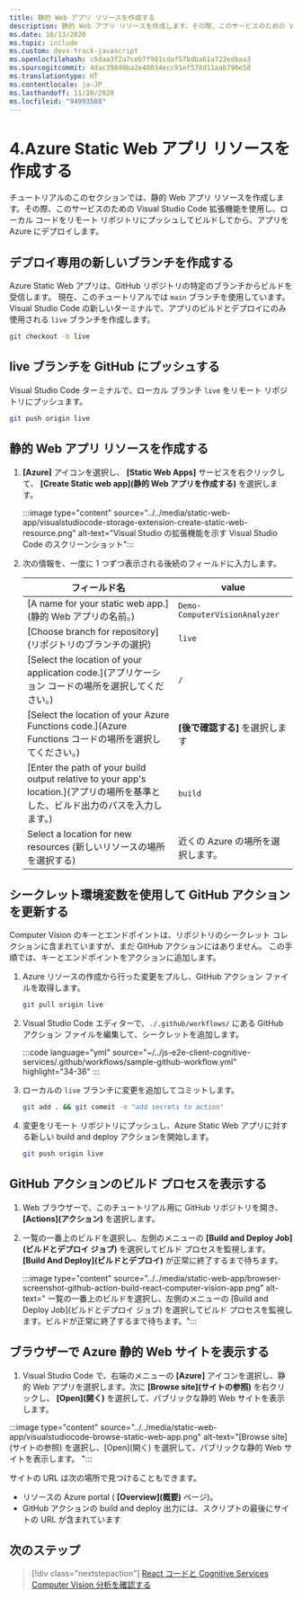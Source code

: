 ```yaml
---
title: 静的 Web アプリ リソースを作成する
description: 静的 Web アプリ リソースを作成します。その際、このサービスのための Visual Studio Code 拡張機能を使用します。
ms.date: 10/13/2020
ms.topic: include
ms.custom: devx-track-javascript
ms.openlocfilehash: c6daa3f2a7ceb7f981cdaf57bdba61a722edbaa3
ms.sourcegitcommit: 4dac39849ba2e48034ecc91ef578d11aab796e58
ms.translationtype: HT
ms.contentlocale: ja-JP
ms.lasthandoff: 11/20/2020
ms.locfileid: "94993588"
---
```

# <a name="4-create-azure-static-web-app-resource"></a>4.Azure Static Web アプリ リソースを作成する

チュートリアルのこのセクションでは、静的 Web アプリ リソースを作成します。その際、このサービスのための Visual Studio Code 拡張機能を使用し、ローカル コードをリモート リポジトリにプッシュしてビルドしてから、アプリを Azure にデプロイします。

## <a name="create-a-new-branch-dedicated-to-deployment"></a>デプロイ専用の新しいブランチを作成する

Azure Static Web アプリは、GitHub リポジトリの特定のブランチからビルドを受信します。 現在、このチュートリアルでは `main` ブランチを使用しています。 Visual Studio Code の新しいターミナルで、アプリのビルドとデプロイにのみ使用される `live` ブランチを作成します。

```bash
git checkout -b live
```

## <a name="push-the-live-branch-to-github"></a>live ブランチを GitHub にプッシュする

Visual Studio Code ターミナルで、ローカル ブランチ `live` をリモート リポジトリにプッシュます。

```bash
git push origin live
```

## <a name="create-a-static-web-app-resource"></a>静的 Web アプリ リソースを作成する

1. **[Azure]** アイコンを選択し、 **[Static Web Apps]** サービスを右クリックして、 **[Create Static web app]\(静的 Web アプリを作成する\)** を選択します。 

    :::image type="content" source="../../media/static-web-app/visualstudiocode-storage-extension-create-static-web-resource.png" alt-text="Visual Studio の拡張機能を示す Visual Studio Code のスクリーンショット":::

1. 次の情報を、一度に 1 つずつ表示される後続のフィールドに入力します。 

    |フィールド名| value|
    |--|--|
    |[A name for your static web app.]\(静的 Web アプリの名前。\)|`Demo-ComputerVisionAnalyzer`|
    |[Choose branch for repository]\(リポジトリのブランチの選択\)|`live`| 
    |[Select the location of your application code.]\(アプリケーション コードの場所を選択してください。\)|`/`|
    |[Select the location of your Azure Functions code.]\(Azure Functions コードの場所を選択してください。\)|**[後で確認する]** を選択します|
    |[Enter the path of your build output relative to your app's location.]\(アプリの場所を基準とした、ビルド出力のパスを入力します。\)|`build`|
    |Select a location for new resources (新しいリソースの場所を選択する)|近くの Azure の場所を選択します。|

## <a name="update-the-github-action-with-secret-environment-variables"></a>シークレット環境変数を使用して GitHub アクションを更新する

Computer Vision のキーとエンドポイントは、リポジトリのシークレット コレクションに含まれていますが、まだ GitHub アクションにはありません。 この手順では、キーとエンドポイントをアクションに追加します。

1. Azure リソースの作成から行った変更をプルし、GitHub アクション ファイルを取得します。

    ```bash
    git pull origin live
    ```

1. Visual Studio Code エディターで、`./.github/workflows/` にある GitHub アクション ファイルを編集して、シークレットを追加します。 

    :::code language="yml" source="~/../js-e2e-client-cognitive-services/.github/workflows/sample-github-workflow.yml" highlight="34-36" :::

    
1. ローカルの `live` ブランチに変更を追加してコミットします。

    ```bash
    git add . && git commit -m "add secrets to action"
    ```

1. 変更をリモート リポジトリにプッシュし、Azure Static Web アプリに対する新しい build and deploy アクションを開始します。

    ```bash
    git push origin live
    ```

## <a name="view-the-github-action-build-process"></a>GitHub アクションのビルド プロセスを表示する

1. Web ブラウザーで、このチュートリアル用に GitHub リポジトリを開き、 **[Actions]\(アクション\)** を選択します。 

1. 一覧の一番上のビルドを選択し、左側のメニューの **[Build and Deploy Job]\(ビルドとデプロイ ジョブ\)** を選択してビルド プロセスを監視します。 **[Build And Deploy]\(ビルドとデプロイ\)** が正常に終了するまで待ちます。

    :::image type="content" source="../../media/static-web-app/browser-screenshot-github-action-build-react-computer-vision-app.png" alt-text=" 一覧の一番上のビルドを選択し、左側のメニューの [Build and Deploy Job]\(ビルドとデプロイ ジョブ\) を選択してビルド プロセスを監視します。ビルドが正常に終了するまで待ちます。":::

## <a name="view-azure-static-web-site-in-browser"></a>ブラウザーで Azure 静的 Web サイトを表示する

1. Visual Studio Code で、右端のメニューの **[Azure]** アイコンを選択し、静的 Web アプリを選択します。次に **[Browse site]\(サイトの参照\)** を右クリックし、 **[Open]\(開く\)** を選択して、パブリックな静的 Web サイトを表示します。 

:::image type="content" source="../../media/static-web-app/visualstudiocode-browse-static-web-app.png" alt-text="[Browse site]\(サイトの参照\) を選択し、[Open]\(開く\) を選択して、パブリックな静的 Web サイトを表示します。 ":::

サイトの URL は次の場所で見つけることもできます。
* リソースの Azure portal ( **[Overview]\(概要\)** ページ)。
* GitHub アクションの build and deploy 出力には、スクリプトの最後にサイトの URL が含まれています 

## <a name="next-step"></a>次のステップ

> [!div class="nextstepaction"]
> [React コードと Cognitive Services Computer Vision 分析を確認する](add-computer-vision-react-app.md)